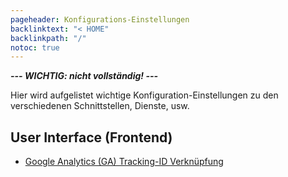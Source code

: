 ```yaml
---
pageheader: Konfigurations-Einstellungen
backlinktext: "< HOME"
backlinkpath: "/"
notoc: true
---
```


***--- WICHTIG: nicht vollständig! ---*** 

Hier wird aufgelistet wichtige Konfiguration-Einstellungen zu den verschiedenen Schnittstellen, Dienste, usw.

## User Interface (Frontend)

* [Google Analytics (GA) Tracking-ID Verknüpfung](/konfig/google-analytics)

